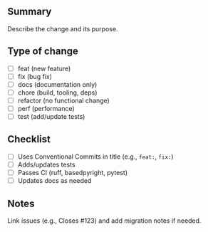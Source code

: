 ## Summary

Describe the change and its purpose.

## Type of change

- [ ] feat (new feature)
- [ ] fix (bug fix)
- [ ] docs (documentation only)
- [ ] chore (build, tooling, deps)
- [ ] refactor (no functional change)
- [ ] perf (performance)
- [ ] test (add/update tests)

## Checklist

- [ ] Uses Conventional Commits in title (e.g., `feat:`, `fix:`)
- [ ] Adds/updates tests
- [ ] Passes CI (ruff, basedpyright, pytest)
- [ ] Updates docs as needed

## Notes

Link issues (e.g., Closes #123) and add migration notes if needed.


